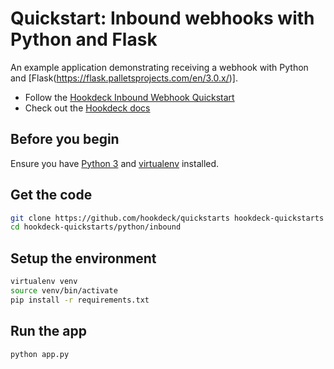 # Quickstart: Inbound webhooks with Python and Flask

An example application demonstrating receiving a webhook with Python and [Flask(https://flask.palletsprojects.com/en/3.0.x/)].

- Follow the [Hookdeck Inbound Webhook Quickstart](https://hookdeck.com/docs/receive-webhooks?lang=python&ref=github-quickstarts)
- Check out the [Hookdeck docs](https://hookdeck.com/docs?lang=js&ref=github-quickstarts)

## Before you begin

Ensure you have [Python 3](https://www.python.org/downloads/) and
[virtualenv](https://pypi.org/project/virtualenv/) installed.

## Get the code

```sh
git clone https://github.com/hookdeck/quickstarts hookdeck-quickstarts
cd hookdeck-quickstarts/python/inbound
```

## Setup the environment

```sh
virtualenv venv
source venv/bin/activate
pip install -r requirements.txt
```

## Run the app

```sh
python app.py
```
